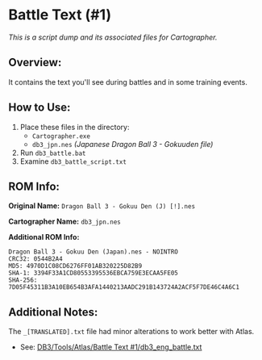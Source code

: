 # Battle Text (#1)

*This is a script dump and its associated files for Cartographer.*


## Overview:

It contains the text you'll see during battles and in some training events.


## How to Use:

1. Place these files in the directory:
    - `Cartographer.exe`
    - `db3_jpn.nes` *(Japanese Dragon Ball 3 - Gokuuden file)*
2. Run `db3_battle.bat`
3. Examine `db3_battle_script.txt`


## ROM Info:

**Original Name:** `Dragon Ball 3 - Gokuu Den (J) [!].nes`

**Cartographer Name:** `db3_jpn.nes`

**Additional ROM Info:**

```
Dragon Ball 3 - Gokuu Den (Japan).nes - NOINTRO
CRC32: 0544B2A4
MD5: 4970D1C08CD6276FF01AB320225D82B9
SHA-1: 3394F33A1CD80553395536EBCA759E3ECAA5FE05
SHA-256: 7D05F45311B3A10EB654B3AFA1440213AADC291B143724A2ACF5F7DE46C4A6C1
```


## Additional Notes:

The `_[TRANSLATED].txt` file had minor alterations to work better with Atlas.

 - See: [DB3/Tools/Atlas/Battle Text #1/db3_eng_battle.txt](../Atlas/Battle%20Text%20%231/db3_eng_battle.txt)
